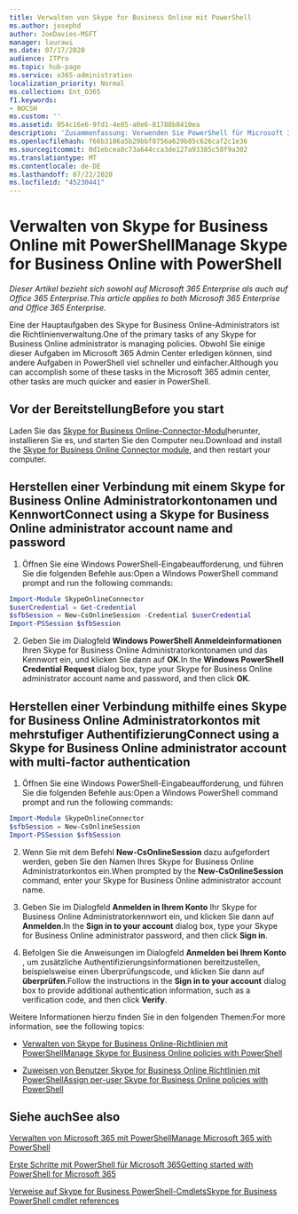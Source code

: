 ```yaml
---
title: Verwalten von Skype for Business Online mit PowerShell
ms.author: josephd
author: JoeDavies-MSFT
manager: laurawi
ms.date: 07/17/2020
audience: ITPro
ms.topic: hub-page
ms.service: o365-administration
localization_priority: Normal
ms.collection: Ent_O365
f1.keywords:
- NOCSH
ms.custom: ''
ms.assetid: 054c16e6-9fd1-4e85-a0e6-81788b8410ea
description: 'Zusammenfassung: Verwenden Sie PowerShell für Microsoft 365 zum Verwalten von Skype for Business Online-Richtlinien, benutzerspezifischen Richtlinien und Besprechungseinstellungen.'
ms.openlocfilehash: f66b3186a5b29bbf0756a629b85c626caf2c1e36
ms.sourcegitcommit: 0d1ebcea8c73a644cca3de127a93385c58f9a302
ms.translationtype: MT
ms.contentlocale: de-DE
ms.lasthandoff: 07/22/2020
ms.locfileid: "45230441"
---
```

# <a name="manage-skype-for-business-online-with-powershell"></a><span data-ttu-id="7dbc5-103">Verwalten von Skype for Business Online mit PowerShell</span><span class="sxs-lookup"><span data-stu-id="7dbc5-103">Manage Skype for Business Online with PowerShell</span></span>

<span data-ttu-id="7dbc5-104">*Dieser Artikel bezieht sich sowohl auf Microsoft 365 Enterprise als auch auf Office 365 Enterprise.*</span><span class="sxs-lookup"><span data-stu-id="7dbc5-104">*This article applies to both Microsoft 365 Enterprise and Office 365 Enterprise.*</span></span>

<span data-ttu-id="7dbc5-105">Eine der Hauptaufgaben des Skype for Business Online-Administrators ist die Richtlinienverwaltung.</span><span class="sxs-lookup"><span data-stu-id="7dbc5-105">One of the primary tasks of any Skype for Business Online administrator is managing policies.</span></span> <span data-ttu-id="7dbc5-106">Obwohl Sie einige dieser Aufgaben im Microsoft 365 Admin Center erledigen können, sind andere Aufgaben in PowerShell viel schneller und einfacher.</span><span class="sxs-lookup"><span data-stu-id="7dbc5-106">Although you can accomplish some of these tasks in the Microsoft 365 admin center, other tasks are much quicker and easier in PowerShell.</span></span> 

## <a name="before-you-start"></a><span data-ttu-id="7dbc5-107">Vor der Bereitstellung</span><span class="sxs-lookup"><span data-stu-id="7dbc5-107">Before you start</span></span>

<span data-ttu-id="7dbc5-108">Laden Sie das [Skype for Business Online-Connector-Modul](https://www.microsoft.com/download/details.aspx?id=39366)herunter, installieren Sie es, und starten Sie den Computer neu.</span><span class="sxs-lookup"><span data-stu-id="7dbc5-108">Download and install the [Skype for Business Online Connector module](https://www.microsoft.com/download/details.aspx?id=39366), and then restart your computer.</span></span>


## <a name="connect-using-a-skype-for-business-online-administrator-account-name-and-password"></a><span data-ttu-id="7dbc5-109">Herstellen einer Verbindung mit einem Skype for Business Online Administratorkontonamen und Kennwort</span><span class="sxs-lookup"><span data-stu-id="7dbc5-109">Connect using a Skype for Business Online administrator account name and password</span></span>

1. <span data-ttu-id="7dbc5-110">Öffnen Sie eine Windows PowerShell-Eingabeaufforderung, und führen Sie die folgenden Befehle aus:</span><span class="sxs-lookup"><span data-stu-id="7dbc5-110">Open a Windows PowerShell command prompt and run the following commands:</span></span> 
    
  ```powershell
  Import-Module SkypeOnlineConnector
  $userCredential = Get-Credential
  $sfbSession = New-CsOnlineSession -Credential $userCredential
  Import-PSSession $sfbSession
  ```

2. <span data-ttu-id="7dbc5-111">Geben Sie im Dialogfeld **Windows PowerShell Anmeldeinformationen** Ihren Skype for Business Online Administratorkontonamen und das Kennwort ein, und klicken Sie dann auf **OK**.</span><span class="sxs-lookup"><span data-stu-id="7dbc5-111">In the **Windows PowerShell Credential Request** dialog box, type your Skype for Business Online administrator account name and password, and then click **OK**.</span></span>


## <a name="connect-using-a-skype-for-business-online-administrator-account-with-multi-factor-authentication"></a><span data-ttu-id="7dbc5-112">Herstellen einer Verbindung mithilfe eines Skype for Business Online Administratorkontos mit mehrstufiger Authentifizierung</span><span class="sxs-lookup"><span data-stu-id="7dbc5-112">Connect using a Skype for Business Online administrator account with multi-factor authentication</span></span>

1. <span data-ttu-id="7dbc5-113">Öffnen Sie eine Windows PowerShell-Eingabeaufforderung, und führen Sie die folgenden Befehle aus:</span><span class="sxs-lookup"><span data-stu-id="7dbc5-113">Open a Windows PowerShell command prompt and run the following commands:</span></span>

  ```powershell
  Import-Module SkypeOnlineConnector
  $sfbSession = New-CsOnlineSession
  Import-PSSession $sfbSession
  ```

2. <span data-ttu-id="7dbc5-114">Wenn Sie mit dem Befehl **New-CsOnlineSession** dazu aufgefordert werden, geben Sie den Namen Ihres Skype for Business Online Administratorkontos ein.</span><span class="sxs-lookup"><span data-stu-id="7dbc5-114">When prompted by the **New-CsOnlineSession** command, enter your Skype for Business Online administrator account name.</span></span>

3. <span data-ttu-id="7dbc5-115">Geben Sie im Dialogfeld **Anmelden in Ihrem Konto** Ihr Skype for Business Online Administratorkennwort ein, und klicken Sie dann auf **Anmelden**.</span><span class="sxs-lookup"><span data-stu-id="7dbc5-115">In the **Sign in to your account** dialog box, type your Skype for Business Online administrator password, and then click **Sign in**.</span></span>

4. <span data-ttu-id="7dbc5-116">Befolgen Sie die Anweisungen im Dialogfeld **Anmelden bei Ihrem Konto** , um zusätzliche Authentifizierungsinformationen bereitzustellen, beispielsweise einen Überprüfungscode, und klicken Sie dann auf **überprüfen**.</span><span class="sxs-lookup"><span data-stu-id="7dbc5-116">Follow the instructions in the **Sign in to your account** dialog box to provide additional authentication information, such as a verification code, and then click **Verify**.</span></span>

<span data-ttu-id="7dbc5-117">Weitere Informationen hierzu finden Sie in den folgenden Themen:</span><span class="sxs-lookup"><span data-stu-id="7dbc5-117">For more information, see the following topics:</span></span>
  
- [<span data-ttu-id="7dbc5-118">Verwalten von Skype for Business Online-Richtlinien mit PowerShell</span><span class="sxs-lookup"><span data-stu-id="7dbc5-118">Manage Skype for Business Online policies with PowerShell</span></span>](manage-skype-for-business-online-policies-with-office-365-powershell.md)
    
- [<span data-ttu-id="7dbc5-119">Zuweisen von Benutzer Skype for Business Online Richtlinien mit PowerShell</span><span class="sxs-lookup"><span data-stu-id="7dbc5-119">Assign per-user Skype for Business Online policies with PowerShell</span></span>](assign-per-user-skype-for-business-online-policies-with-office-365-powershell.md)
    
## <a name="see-also"></a><span data-ttu-id="7dbc5-120">Siehe auch</span><span class="sxs-lookup"><span data-stu-id="7dbc5-120">See also</span></span>

[<span data-ttu-id="7dbc5-121">Verwalten von Microsoft 365 mit PowerShell</span><span class="sxs-lookup"><span data-stu-id="7dbc5-121">Manage Microsoft 365 with PowerShell</span></span>](manage-office-365-with-office-365-powershell.md)
  
[<span data-ttu-id="7dbc5-122">Erste Schritte mit PowerShell für Microsoft 365</span><span class="sxs-lookup"><span data-stu-id="7dbc5-122">Getting started with PowerShell for Microsoft 365</span></span>](getting-started-with-office-365-powershell.md)

[<span data-ttu-id="7dbc5-123">Verweise auf Skype for Business PowerShell-Cmdlets</span><span class="sxs-lookup"><span data-stu-id="7dbc5-123">Skype for Business PowerShell cmdlet references</span></span>](https://docs.microsoft.com/powershell/module/skype/?view=skype-ps)

